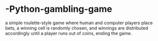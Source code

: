 # -Python-gambling-game
 a simple roulette-style game where human and computer players place bets, a winning cell is randomly chosen, and winnings are distributed accordingly until a player runs out of coins, ending the game.
